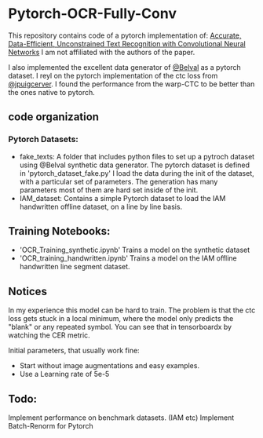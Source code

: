 # Pytorch-OCR-Fully-Conv

This repository contains code of a pytorch implementation of: 
[Accurate, Data-Efficient, Unconstrained Text Recognition with Convolutional Neural Networks](https://arxiv.org/abs/1812.11894) I am not affiliated with the authors of the paper. 

I also implemented the excellent data generator of [@Belval](https://github.com/Belval/TextRecognitionDataGenerator) as a pytorch dataset. I reyl on the pytorch implementation of the ctc loss from [@jpuigcerver](https://github.com/jpuigcerver/pytorch-baidu-ctc). I found the performance from the warp-CTC to be better than the ones native to pytorch. 

## code organization
### Pytorch Datasets:
- fake_texts:
  A folder that includes python files to set up a pytroch dataset using @Belval synthetic data generator. The pytorch dataset is defined in 'pytorch_dataset_fake.py'
  I load the data during the init of the dataset, with a particular set of parameters. The generation has many parameters most of them are hard set inside of the init. 
- IAM_dataset:
  Contains a simple Pytorch dataset to load the IAM handwritten offline dataset, on a line by line basis. 
## Training Notebooks:
- 'OCR_Training_synthetic.ipynb'
  Trains a model on the synthetic dataset
- 'OCR_training_handwritten.ipynb'
  Trains a model on the IAM offline handwritten line segment dataset. 


## Notices
In my experience this model can be hard to train. The problem is that the ctc loss gets stuck in a local minimum, where the model only predicts the "blank" or any repeated symbol. You can see that in tensorboardx by watching the CER metric. 

Initial parameters, that usually work fine: 
- Start without image augmentations and easy examples.
- Use a Learning rate of 5e-5 

## Todo: 
Implement performance on benchmark datasets. (IAM etc) 
Implement Batch-Renorm for Pytorch

